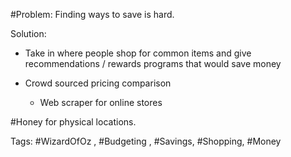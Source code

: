 #Problem: Finding ways to save is hard. 

Solution: 

- Take in where people shop for common items and give recommendations / rewards programs that would save money

- Crowd sourced pricing comparison 
	- Web scraper for online stores 

#Honey for physical locations.

Tags: #WizardOfOz , #Budgeting , #Savings, #Shopping, #Money 


